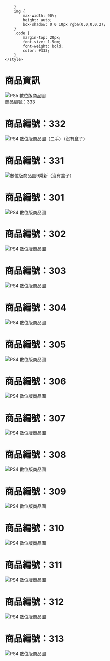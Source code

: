 
        }
        img {
            max-width: 90%;
            height: auto;
            box-shadow: 0 0 10px rgba(0,0,0,0.2);
        }
        .code {
            margin-top: 20px;
            font-size: 1.5em;
            font-weight: bold;
            color: #333;
        }
    </style>
</head>
<body>
    <h1>商品資訊</h1>
    <img src="IMG_1066.jpeg" alt="PS5 數位版商品圖">
    <div class="code">商品編號：333</div>
</body>
</html>
<!DOCTYPE html>
<html lang="zh-TW">
<head>
    <meta charset="UTF-8">
    <title>商品展示</title>
</head>
<body>
    <h1>商品編號：332</h1>
    <img src="IMG_1065.jpeg" alt="PS4 數位版商品圖">（二手）（沒有盒子）
</body>
</html>
<h1>商品編號：331</h1>
    <img src="IMG_1064.jpeg" alt=" 數位版商品圖">9乘新（沒有盒子）
</body>
</html>
<h1>商品編號：301</h1>
    <img src="IMG_1076.jpeg" alt="PS4 數位版商品圖">
</body>
</html>
<h1>商品編號：302</h1>
    <img src="IMG_1077.jpeg" alt="PS4 數位版商品圖">
</body>
</html>
<h1>商品編號：303</h1>
    <img src="IMG_1078.jpeg" alt="PS4 數位版商品圖">
</body>
</html>
<h1>商品編號：304</h1>
    <img src="IMG_1079.jpeg" alt="PS4 數位版商品圖">
</body>
</html>
<h1>商品編號：305</h1>
    <img src="IMG_1080.jpeg" alt="PS4 數位版商品圖">
</body>
</html>
<h1>商品編號：306</h1>
    <img src="IMG_1081.jpeg" alt="PS4 數位版商品圖">
</body>
</html>
<h1>商品編號：307</h1>
    <img src="IMG_1082.jpeg" alt="PS4 數位版商品圖">
</body>
</html>
<h1>商品編號：308</h1>
    <img src="IMG_1083.jpeg" alt="PS4 數位版商品圖">
</body>
</html>
<h1>商品編號：309</h1>
    <img src="IMG_1084.jpeg" alt="PS4 數位版商品圖">
</body>
</html>
<h1>商品編號：310</h1>
    <img src="IMG_1085.jpeg" alt="PS4 數位版商品圖">
</body>
</html>
<h1>商品編號：311</h1>
    <img src="IMG_1086.jpeg" alt="PS4 數位版商品圖">
</body>
</html>
<h1>商品編號：312</h1>
    <img src="IMG_1087.jpeg" alt="PS4 數位版商品圖">
</body>
</html>
<h1>商品編號：313</h1>
    <img src="IMG_1088.jpeg" alt="PS4 數位版商品圖">
</body>
</html>
